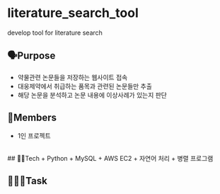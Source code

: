 # literature_search_tool
develop tool for literature search

## 🗣Purpose
  + 약물관련 논문들을 저장하는 웹사이트 접속
  + 대웅제약에서 취급하는 품목과 관련된 논문들만 추출
  + 해당 논문을 분석하고 논문 내용에 이상사례가 있는지 판단
## 👨Members
  + 1인 프로젝트
<br>
## 🧑‍💻Tech
  + Python
  + MySQL
  + AWS EC2
  + 자연어 처리
  + 병렬 프로그램
<br>

## 🏃🏻‍♂️Task
